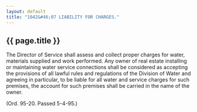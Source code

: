 ```yaml
---
layout: default 
title: "1042&#46;07 LIABILITY FOR CHARGES."
---
```


{{ page.title }}
----------------

The Director of Service shall assess and collect proper charges for
water, materials supplied and work performed. Any owner of real estate
installing or maintaining water service connections shall be considered
as accepting the provisions of all lawful rules and regulations of the
Division of Water and agreeing in particular, to be liable for all water
and service charges for such premises, the account for such premises
shall be carried in the name of the owner.

(Ord. 95-20. Passed 5-4-95.)

